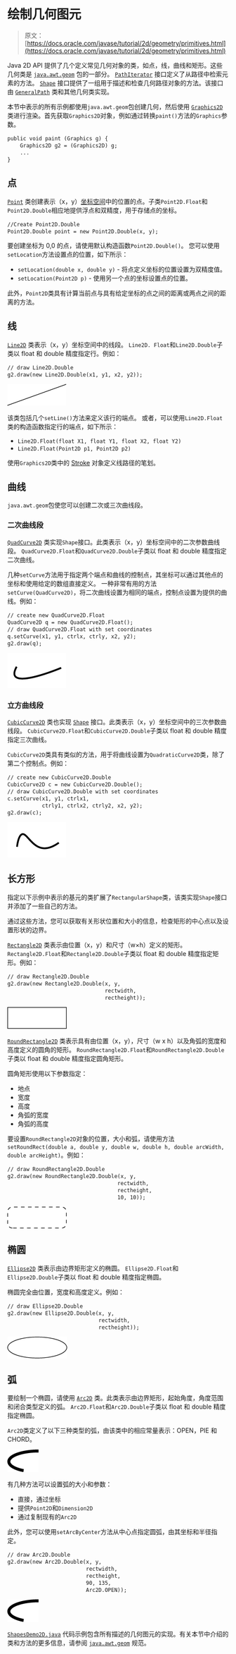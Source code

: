# 绘制几何图元

> 原文： [https://docs.oracle.com/javase/tutorial/2d/geometry/primitives.html](https://docs.oracle.com/javase/tutorial/2d/geometry/primitives.html)

Java 2D API 提供了几个定义常见几何对象的类，如点，线，曲线和矩形。这些几何类是 [`java.awt.geom`](https://docs.oracle.com/javase/8/docs/api/java/awt/geom/package-frame.html) 包的一部分。
[`PathIterator`](https://docs.oracle.com/javase/8/docs/api/java/awt/geom/PathIterator.html) 接口定义了从路径中检索元素的方法。
[`Shape`](https://docs.oracle.com/javase/8/docs/api/java/awt/Shape.html) 接口提供了一组用于描述和检查几何路径对象的方法。该接口由 [`GeneralPath`](https://docs.oracle.com/javase/8/docs/api/java/awt/geom/GeneralPath.html) 类和其他几何类实现。

本节中表示的所有示例都使用`java.awt.geom`包创建几何，然后使用 [`Graphics2D`](https://docs.oracle.com/javase/8/docs/api/java/awt/Graphics2D.html) 类进行渲染。首先获取`Graphics2D`对象，例如通过转换`paint()`方法的`Graphics`参数。

```
public void paint (Graphics g) {
    Graphics2D g2 = (Graphics2D) g;
    ...
}

```

## 点

[`Point`](https://docs.oracle.com/javase/8/docs/api/java/awt/Point.html) 类创建表示（x，y）[坐标空间](../overview/coordinate.html)中的位置的点。子类`Point2D.Float`和`Point2D.Double`相应地提供浮点和双精度，用于存储点的坐标。

```
//Create Point2D.Double
Point2D.Double point = new Point2D.Double(x, y);

```

要创建坐标为 0,0 的点，请使用默认构造函数`Point2D.Double()`。
您可以使用`setLocation`方法设置点的位置，如下所示：

*   `setLocation(double x, double y)` - 将点定义坐标的位置设置为双精度值。
*   `setLocation(Point2D p)` - 使用另一个点的坐标设置点的位置。

此外，`Point2D`类具有计算当前点与具有给定坐标的点之间的距离或两点之间的距离的方法。

## 线

[`Line2D`](https://docs.oracle.com/javase/8/docs/api/java/awt/geom/Line2D.html) 类表示（x，y）坐标空间中的线段。 `Line2D. Float`和`Line2D.Double`子类以 float 和 double 精度指定行。例如：

```
// draw Line2D.Double
g2.draw(new Line2D.Double(x1, y1, x2, y2));

```

![Line](img/1f60b6d533dfc9223a734c4f4352c33b.jpg)

该类包括几个`setLine()`方法来定义该行的端点。
或者，可以使用`Line2D.Float`类的构造函数指定行的端点，如下所示：

*   `Line2D.Float(float X1, float Y1, float X2, float Y2)`
*   `Line2D.Float(Point2D p1, Point2D p2)`

使用`Graphics2D`类中的 [Stroke](strokeandfill.html) 对象定义线路径的笔划。

## 曲线

`java.awt.geom`包使您可以创建二次或三次曲线段。

### 二次曲线段

[`QuadCurve2D`](https://docs.oracle.com/javase/8/docs/api/java/awt/geom/QuadCurve2D.html) 类实现`Shape`接口。此类表示（x，y）坐标空间中的二次参数曲线段。 `QuadCurve2D.Float`和`QuadCurve2D.Double`子类以 float 和 double 精度指定二次曲线。

几种`setCurve`方法用于指定两个端点和曲线的控制点，其坐标可以通过其他点的坐标和使用给定的数组直接定义。
一种非常有用的方法`setCurve(QuadCurve2D)`，将二次曲线设置为相同的端点，控制点设置为提供的曲线。例如：

```
// create new QuadCurve2D.Float
QuadCurve2D q = new QuadCurve2D.Float();
// draw QuadCurve2D.Float with set coordinates
q.setCurve(x1, y1, ctrlx, ctrly, x2, y2);
g2.draw(q);

```

![Quadratic parametric curve segment](img/55e2a7b696f6c9ee1438de7990a6e646.jpg)

### 立方曲线段

[`CubicCurve2D`](https://docs.oracle.com/javase/8/docs/api/java/awt/geom/CubicCurve2D.html) 类也实现 [`Shape`](https://docs.oracle.com/javase/8/docs/api/java/awt/Shape.html) 接口。此类表示（x，y）坐标空间中的三次参数曲线段。 `CubicCurve2D.Float`和`CubicCurve2D.Double`子类以 float 和 double 精度指定三次曲线。

`CubicCurve2D`类具有类似的方法，用于将曲线设置为`QuadraticCurve2D`类，除了第二个控制点。例如：

```
// create new CubicCurve2D.Double
CubicCurve2D c = new CubicCurve2D.Double();
// draw CubicCurve2D.Double with set coordinates
c.setCurve(x1, y1, ctrlx1,
           ctrly1, ctrlx2, ctrly2, x2, y2);
g2.draw(c);

```

![Cubic Curve Segment](img/9ca28611a01364693ba33ae31ff70d0e.jpg)

## 长方形

指定以下示例中表示的基元的类扩展了`RectangularShape`类，该类实现`Shape`接口并添加了一些自己的方法。

通过这些方法，您可以获取有关形状位置和大小的信息，检查矩形的中心点以及设置形状的边界。

[`Rectangle2D`](https://docs.oracle.com/javase/8/docs/api/java/awt/geom/Rectangle2D.html) 类表示由位置（x，y）和尺寸（w×h）定义的矩形。 `Rectangle2D.Float`和`Rectangle2D.Double`子类以 float 和 double 精度指定矩形。例如：

```
// draw Rectangle2D.Double
g2.draw(new Rectangle2D.Double(x, y,
                               rectwidth,
                               rectheight));

```

![Rectangle](img/ffaf1fa113f080b669f969839ba83ad5.jpg)

[`RoundRectangle2D`](https://docs.oracle.com/javase/8/docs/api/java/awt/geom/RoundRectangle2D.html) 类表示具有由位置（x，y），尺寸（w x h）以及角弧的宽度和高度定义的圆角的矩形。 `RoundRectangle2D.Float`和`RoundRectangle2D.Double`子类以 float 和 double 精度指定圆角矩形。

圆角矩形使用以下参数指定：

*   地点
*   宽度
*   高度
*   角弧的宽度
*   角弧的高度

要设置`RoundRectangle2D`对象的位置，大小和弧，请使用方法`setRoundRect(double a, double y, double w, double h, double arcWidth, double arcHeight)`。例如：

```
// draw RoundRectangle2D.Double
g2.draw(new RoundRectangle2D.Double(x, y,
                                   rectwidth,
                                   rectheight,
                                   10, 10));

```

![Rounded Rectangle](img/4ad6995d4cd9a952f1607f9eead72907.jpg)

## 椭圆

[`Ellipse2D`](https://docs.oracle.com/javase/8/docs/api/java/awt/geom/Ellipse2D.html) 类表示由边界矩形定义的椭圆。 `Ellipse2D.Float`和`Ellipse2D.Double`子类以 float 和 double 精度指定椭圆。

椭圆完全由位置，宽度和高度定义。例如：

```
// draw Ellipse2D.Double
g2.draw(new Ellipse2D.Double(x, y,
                             rectwidth,
                             rectheight));

```

![Ellipse](img/fac4f5cba4ec9f5bb16fdc470b870567.jpg)

## 弧

要绘制一个椭圆，请使用 [`Arc2D`](https://docs.oracle.com/javase/8/docs/api/java/awt/geom/Arc2D.html) 类。此类表示由边界矩形，起始角度，角度范围和闭合类型定义的弧。 `Arc2D.Float`和`Arc2D.Double`子类以 float 和 double 精度指定椭圆。

`Arc2D`类定义了以下三种类型的弧，由该类中的相应常量表示：OPEN，PIE 和 CHORD。

![Arc](img/2def387f9d2e4027360b3e57db505ea7.jpg)

有几种方法可以设置弧的大小和参数：

*   直接，通过坐标
*   提供`Point2D`和`Dimension2D`
*   通过复制现有的`Arc2D`

此外，您可以使用`setArcByCenter`方法从中心点指定圆弧，由其坐标和半径指定。

```
// draw Arc2D.Double
g2.draw(new Arc2D.Double(x, y,
                         rectwidth,
                         rectheight,
                         90, 135,
                         Arc2D.OPEN));

```

![Arc](img/2def387f9d2e4027360b3e57db505ea7.jpg)

[`ShapesDemo2D.java`](examples/ShapesDemo2D.java) 代码示例包含所有描述的几何图元的实现。有关本节中介绍的类和方法的更多信息，请参阅 [`java.awt.geom`](https://docs.oracle.com/javase/8/docs/api/java/awt/geom/package-summary.html) 规范。